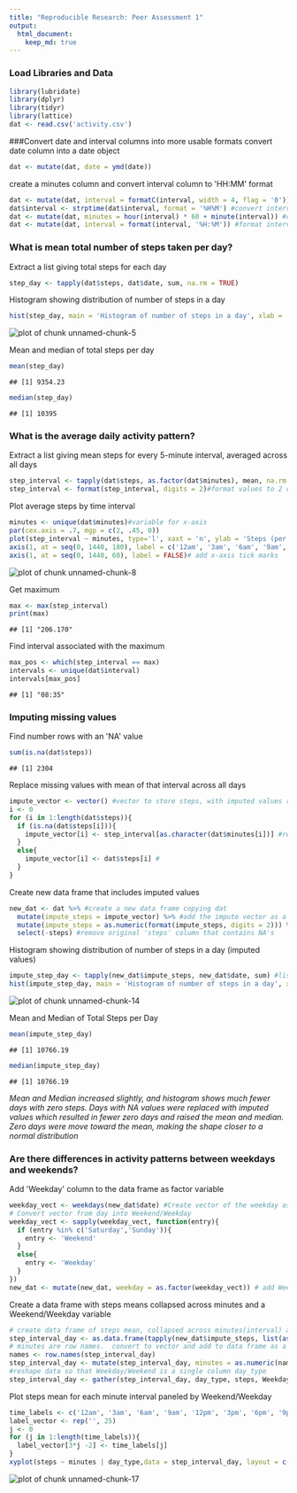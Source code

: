 ```yaml
---
title: "Reproducible Research: Peer Assessment 1"
output: 
  html_document:
    keep_md: true
---
```


### Load Libraries and Data

```r
library(lubridate)
library(dplyr)
library(tidyr)
library(lattice)
dat <- read.csv('activity.csv')
```

###Convert date and interval columns into more usable formats
convert date column into a date object

```r
dat <- mutate(dat, date = ymd(date))
```

create a minutes column and convert interval column to 'HH:MM' format

```r
dat <- mutate(dat, interval = formatC(interval, width = 4, flag = '0')) #zero pad interval column
dat$interval <- strptime(dat$interval, format = '%H%M') #convert interval to datetime object
dat <- mutate(dat, minutes = hour(interval) * 60 + minute(interval)) #create minutes column
dat <- mutate(dat, interval = format(interval, '%H:%M')) #format interval column
```

### What is mean total number of steps taken per day?
Extract a list giving total steps for each day

```r
step_day <- tapply(dat$steps, dat$date, sum, na.rm = TRUE)
```

Histogram showing distribution of number of steps in a day

```r
hist(step_day, main = 'Histogram of number of steps in a day', xlab = 'Number of Steps', ylab = 'frequency (days)', breaks = c(0,2500,5000,7500,10000,12500,15000,17500,20000,22500,25000))
```

![plot of chunk unnamed-chunk-5](figure/unnamed-chunk-5-1.png) 

Mean and median of total steps per day

```r
mean(step_day)
```

```
## [1] 9354.23
```

```r
median(step_day)
```

```
## [1] 10395
```

### What is the average daily activity pattern?
Extract a list giving mean steps for every 5-minute interval, averaged across all days

```r
step_interval <- tapply(dat$steps, as.factor(dat$minutes), mean, na.rm = TRUE)
step_interval <- format(step_interval, digits = 2)#format values to 2 decimal places
```

Plot average steps by time interval

```r
minutes <- unique(dat$minutes)#variable for x-axis
par(cex.axis = .7, mgp = c(2, .45, 0))
plot(step_interval ~ minutes, type='l', xaxt = 'n', ylab = 'Steps (per 5-minute interval)', xlab = 'Time of Day')
axis(1, at = seq(0, 1440, 180), label = c('12am', '3am', '6am', '9am', '12pm', '3pm', '6pm', '9pm', '12am'))# add x-axis labels
axis(1, at = seq(0, 1440, 60), label = FALSE)# add x-axis tick marks
```

![plot of chunk unnamed-chunk-8](figure/unnamed-chunk-8-1.png) 

Get maximum

```r
max <- max(step_interval)
print(max)
```

```
## [1] "206.170"
```

Find interval associated with the maximum

```r
max_pos <- which(step_interval == max)
intervals <- unique(dat$interval)
intervals[max_pos]
```

```
## [1] "08:35"
```

### Imputing missing values
Find number rows with an 'NA' value

```r
sum(is.na(dat$steps))
```

```
## [1] 2304
```

Replace missing values with mean of that interval across all days

```r
impute_vector <- vector() #vector to store steps, with imputed values replacing NA
i <- 0
for (i in 1:length(dat$steps)){
  if (is.na(dat$steps[i])){
    impute_vector[i] <- step_interval[as.character(dat$minutes[i])] #replace NA with interval mean matching the current row's interval value
  }
  else{
    impute_vector[i] <- dat$steps[i] #
  }
}
```

Create new data frame that includes imputed values

```r
new_dat <- dat %>% #create a new data frame copying dat
  mutate(impute_steps = impute_vector) %>% #add the impute vector as a column
  mutate(impute_steps = as.numeric(format(impute_steps, digits = 2))) %>% 
  select(-steps) #remove original 'steps' column that contains NA's
```

Histogram showing distribution of number of steps in a day (imputed values)

```r
impute_step_day <- tapply(new_dat$impute_steps, new_dat$date, sum) #list collapsing steps across day
hist(impute_step_day, main = 'Histogram of number of steps in a day', xlab = 'Number of Steps', ylab = 'frequency (days)', breaks = c(0,2500,5000,7500,10000,12500,15000,17500,20000,22500,25000))
```

![plot of chunk unnamed-chunk-14](figure/unnamed-chunk-14-1.png) 

Mean and Median of Total Steps per Day

```r
mean(impute_step_day)
```

```
## [1] 10766.19
```

```r
median(impute_step_day)
```

```
## [1] 10766.19
```

*Mean and Median increased slightly, and histogram shows much fewer days with zero steps.  Days with NA values were replaced with
imputed values which resulted in fewer zero days and raised the mean and median.  Zero days were
move toward the mean, making the shape closer to a normal distribution*

### Are there differences in activity patterns between weekdays and weekends?
Add 'Weekday' column to the data frame as factor variable

```r
weekday_vect <- weekdays(new_dat$date) #Create vector of the weekday associated with each date
# Convert vector from day into Weekend/Weekday
weekday_vect <- sapply(weekday_vect, function(entry){
  if (entry %in% c('Saturday','Sunday')){
    entry <- 'Weekend'
  }
  else{
    entry <- 'Weekday'
  }
})
new_dat <- mutate(new_dat, weekday = as.factor(weekday_vect)) # add Weekend/Weekday vector to data frame
```

Create a data frame with steps means collapsed across minutes and a Weekend/Weekday variable

```r
# create data frame of steps mean, collapsed across minutes(interval) and Weekend/Weekday
step_interval_day <- as.data.frame(tapply(new_dat$impute_steps, list(as.factor(new_dat$minutes),new_dat$weekday), mean))
# minutes are row names.  convert to vector and add to data frame as a column
names <- row.names(step_interval_day)
step_interval_day <- mutate(step_interval_day, minutes = as.numeric(names))
#reshape data so that Weekday/Weekend is a single column day_type
step_interval_day <- gather(step_interval_day, day_type, steps, Weekday:Weekend)
```

Plot steps mean for each minute interval paneled by Weekend/Weekday

```r
time_labels <- c('12am', '3am', '6am', '9am', '12pm', '3pm', '6pm', '9pm', '12am')
label_vector <- rep('', 25)
j <- 0
for (j in 1:length(time_labels)){
  label_vector[3*j -2] <- time_labels[j]
}
xyplot(steps ~ minutes | day_type,data = step_interval_day, layout = c(1,2), type = 'l', ylab = 'Steps (per 5-minute interval)', xlab = 'Time of Day', scales = list(x = list(at = seq(0,1440,60), labels = label_vector)))
```

![plot of chunk unnamed-chunk-17](figure/unnamed-chunk-17-1.png) 
